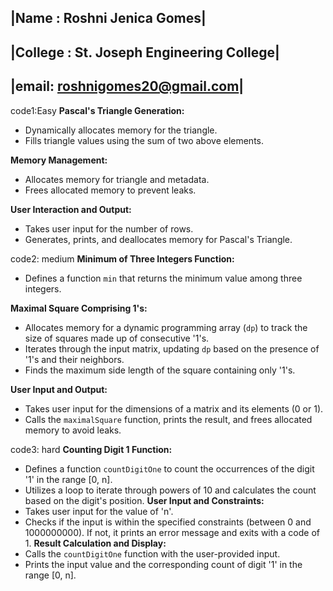 |Name : Roshni Jenica Gomes|
--------------------------
|College : St. Joseph Engineering College|
---------------------------------------
|email:  roshnigomes20@gmail.com|
-------------------------------------


code1:Easy
 **Pascal's Triangle Generation:**
   - Dynamically allocates memory for the triangle.
   - Fills triangle values using the sum of two above elements.

 **Memory Management:**
   - Allocates memory for triangle and metadata.
   - Frees allocated memory to prevent leaks.

 **User Interaction and Output:**
   - Takes user input for the number of rows.
   - Generates, prints, and deallocates memory for Pascal's Triangle.


code2: medium
 **Minimum of Three Integers Function:**
   - Defines a function `min` that returns the minimum value among three integers.

 **Maximal Square Comprising 1's:**
   - Allocates memory for a dynamic programming array (`dp`) to track the size of squares made up of consecutive '1's.
   - Iterates through the input matrix, updating `dp` based on the presence of '1's and their neighbors.
   - Finds the maximum side length of the square containing only '1's.

 **User Input and Output:**
   - Takes user input for the dimensions of a matrix and its elements (0 or 1).
   - Calls the `maximalSquare` function, prints the result, and frees allocated memory to avoid leaks.

code3: hard
**Counting Digit 1 Function:**
   - Defines a function `countDigitOne` to count the occurrences of the digit '1' in the range [0, n].
   - Utilizes a loop to iterate through powers of 10 and calculates the count based on the digit's position.
**User Input and Constraints:**
   - Takes user input for the value of 'n'.
   - Checks if the input is within the specified constraints (between 0 and 1000000000). If not, it prints an error message and exits with a code of 1.
**Result Calculation and Display:**
   - Calls the `countDigitOne` function with the user-provided input.
   - Prints the input value and the corresponding count of digit '1' in the range [0, n].
